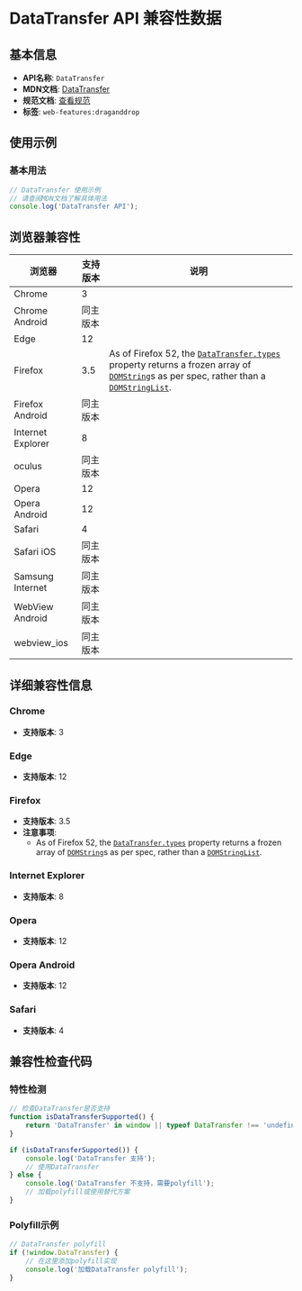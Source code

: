 # DataTransfer API 兼容性数据

## 基本信息

- **API名称**: `DataTransfer`
- **MDN文档**: [DataTransfer](https://developer.mozilla.org/docs/Web/API/DataTransfer)
- **规范文档**: [查看规范](https://html.spec.whatwg.org/multipage/dnd.html#the-datatransfer-interface)
- **标签**: `web-features:draganddrop`

## 使用示例

### 基本用法

```javascript
// DataTransfer 使用示例
// 请查阅MDN文档了解具体用法
console.log('DataTransfer API');
```

## 浏览器兼容性

| 浏览器 | 支持版本 | 说明 |
|--------|----------|------|
| Chrome | 3 |  |
| Chrome Android | 同主版本 |  |
| Edge | 12 |  |
| Firefox | 3.5 | As of Firefox 52, the [`DataTransfer.types`](https://developer.mozilla.org/docs/Web/API/DataTransfer/types) property returns a frozen array of [`DOMString`](https://developer.mozilla.org/docs/Web/API/DOMString)s as per spec, rather than a [`DOMStringList`](https://developer.mozilla.org/docs/Web/API/DOMStringList). |
| Firefox Android | 同主版本 |  |
| Internet Explorer | 8 |  |
| oculus | 同主版本 |  |
| Opera | 12 |  |
| Opera Android | 12 |  |
| Safari | 4 |  |
| Safari iOS | 同主版本 |  |
| Samsung Internet | 同主版本 |  |
| WebView Android | 同主版本 |  |
| webview_ios | 同主版本 |  |

## 详细兼容性信息

### Chrome

- **支持版本**: 3

### Edge

- **支持版本**: 12

### Firefox

- **支持版本**: 3.5
- **注意事项**:
  - As of Firefox 52, the [`DataTransfer.types`](https://developer.mozilla.org/docs/Web/API/DataTransfer/types) property returns a frozen array of [`DOMString`](https://developer.mozilla.org/docs/Web/API/DOMString)s as per spec, rather than a [`DOMStringList`](https://developer.mozilla.org/docs/Web/API/DOMStringList).

### Internet Explorer

- **支持版本**: 8

### Opera

- **支持版本**: 12

### Opera Android

- **支持版本**: 12

### Safari

- **支持版本**: 4

## 兼容性检查代码

### 特性检测

```javascript
// 检查DataTransfer是否支持
function isDataTransferSupported() {
    return 'DataTransfer' in window || typeof DataTransfer !== 'undefined';
}

if (isDataTransferSupported()) {
    console.log('DataTransfer 支持');
    // 使用DataTransfer
} else {
    console.log('DataTransfer 不支持，需要polyfill');
    // 加载polyfill或使用替代方案
}
```

### Polyfill示例

```javascript
// DataTransfer polyfill
if (!window.DataTransfer) {
    // 在这里添加polyfill实现
    console.log('加载DataTransfer polyfill');
}
```

